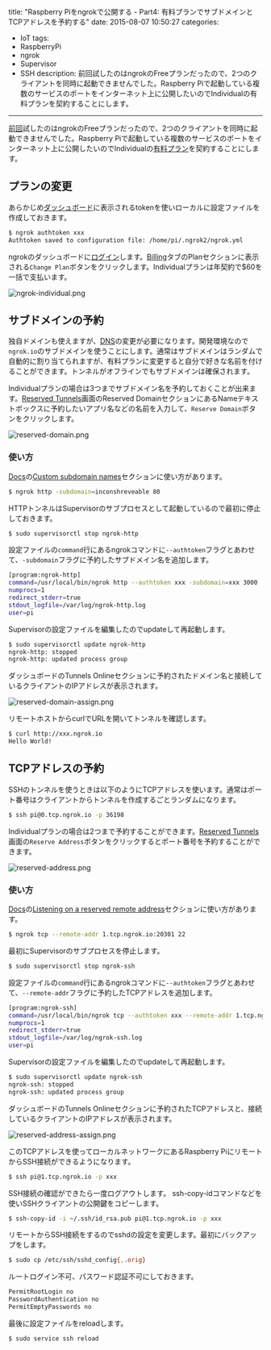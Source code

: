 title: "Raspberry Piをngrokで公開する - Part4: 有料プランでサブドメインとTCPアドレスを予約する"
date: 2015-08-07 10:50:27
categories:
 - IoT
tags:
 - RaspberryPi
 - ngrok
 - Supervisor
 - SSH
description: 前回試したのはngrokのFreeプランだったので、2つのクライアントを同時に起動できませんでした。Raspberry Piで起動している複数のサービスのポートをインターネット上に公開したいのでIndividualの有料プランを契約することにします。
---

[前回](/2015/08/06/raspberrypi-ngrok-ssh/)試したのはngrokのFreeプランだったので、2つのクライアントを同時に起動できませんでした。Raspberry Piで起動している複数のサービスのポートをインターネット上に公開したいのでIndividualの[有料プラン](https://ngrok.com/product#pricing)を契約することにします。


<!-- more -->

## プランの変更

あらかじめ[ダッシュボード](https://dashboard.ngrok.com/)に表示されるtokenを使いローカルに設定ファイルを作成しておきます。

```bash
$ ngrok authtoken xxx
Authtoken saved to configuration file: /home/pi/.ngrok2/ngrok.yml
```

ngrokのダッシュボードに[ログイン](https://dashboard.ngrok.com/user/login)します。[Billing](https://dashboard.ngrok.com/billing/)タブのPlanセクションに表示される`Change Plan`ボタンをクリックします。Individualプランは年契約で$60を一括で支払います。


![ngrok-individual.png](/2015/08/07/raspberrypi-ngrok-individual/ngrok-individual.png)


## サブドメインの予約

独自ドメインも使えますが、[DNS](https://ngrok.com/docs#custom-domains)の変更が必要になります。開発環境なので`ngrok.io`のサブドメインを使うことにします。通常はサブドメインはランダムで自動的に割り当てられますが、有料プランに変更すると自分で好きな名前を付けることができます。トンネルがオフラインでもサブドメインは確保されます。

Individualプランの場合は3つまでサブドメイン名を予約しておくことが出来ます。[Reserved Tunnels](https://dashboard.ngrok.com/reserved)画面のReserved DomainセクションにあるNameテキストボックスに予約したいアプリ名などの名前を入力して、`Reserve Domain`ボタンをクリックします。


![reserved-domain.png](/2015/08/07/raspberrypi-ngrok-individual/reserved-domain.png)


### 使い方

[Docs](https://ngrok.com/docs)の[Custom subdomain names](https://ngrok.com/docs#subdomain)セクションに使い方があります。

```bash
$ ngrok http -subdomain=inconshreveable 80
```

HTTPトンネルはSupervisorのサブプロセスとして起動しているので最初に停止しておきます。

```bash
$ sudo supervisorctl stop ngrok-http
```

設定ファイルの`command`行にあるngrokコマンドに`--authtoken`フラグとあわせて、`-subdomain`フラグに予約したサブドメイン名を追加します。

```bash /etc/supervisor/conf.d/ngrok-http.conf
[program:ngrok-http]
command=/usr/local/bin/ngrok http --authtoken xxx -subdomain=xxx 3000
numprocs=1
redirect_stderr=true
stdout_logfile=/var/log/ngrok-http.log
user=pi
```

Supervisorの設定ファイルを編集したのでupdateして再起動します。

```bash
$ sudo supervisorctl update ngrok-http
ngrok-http: stopped
ngrok-http: updated process group
```

ダッシュボードのTunnels Onlineセクションに予約されたドメイン名と接続しているクライアントのIPアドレスが表示されます。

![reserved-domain-assign.png](/2015/08/07/raspberrypi-ngrok-individual/reserved-domain-assign.png)

リモートホストからcurlでURLを開いてトンネルを確認します。

```bash
$ curl http://xxx.ngrok.io
Hello World!
```

## TCPアドレスの予約

SSHのトンネルを使うときは以下のようにTCPアドレスを使います。通常はポート番号はクライアントからトンネルを作成するごとランダムになります。

```bash
$ ssh pi@0.tcp.ngrok.io -p 36198
```

Individualプランの場合は2つまで予約することができます。[Reserved Tunnels](https://dashboard.ngrok.com/reserved)画面の`Reserve Address`ボタンをクリックするとポート番号を予約することができます。


![reserved-address.png](/2015/08/07/raspberrypi-ngrok-individual/reserved-address.png)


### 使い方

[Docs](https://ngrok.com/docs)の[Listening on a reserved remote address](https://ngrok.com/docs#remote-addr)セクションに使い方があります。

```bash
$ ngrok tcp --remote-addr 1.tcp.ngrok.io:20301 22
```

最初にSupervisorのサブプロセスを停止します。

```bash
$ sudo supervisorctl stop ngrok-ssh
```

設定ファイルの`command`行にあるngrokコマンドに`--authtoken`フラグとあわせて、`--remote-addr`フラグに予約したTCPアドレスを追加します。

```bash /etc/supervisor/conf.d/ngrok-ssh.conf
[program:ngrok-ssh]
command=/usr/local/bin/ngrok tcp --authtoken xxx --remote-addr 1.tcp.ngrok.io:xxx 22
numprocs=1
redirect_stderr=true
stdout_logfile=/var/log/ngrok-ssh.log
user=pi
```

Supervisorの設定ファイルを編集したのでupdateして再起動します。

```bash
$ sudo supervisorctl update ngrok-ssh
ngrok-ssh: stopped
ngrok-ssh: updated process group
```

ダッシュボードのTunnels Onlineセクションに予約されたTCPアドレスと、接続しているクライアントのIPアドレスが表示されます。


![reserved-address-assign.png](/2015/08/07/raspberrypi-ngrok-individual/reserved-address-assign.png)


このTCPアドレスを使ってローカルネットワークにあるRaspberry PiにリモートからSSH接続ができるようになります。

```bash
$ ssh pi@1.tcp.ngrok.io -p xxx
```

SSH接続の確認ができたら一度ログアウトします。 ssh-copy-idコマンドなどを使いSSHクライアントの公開鍵をコピーします。

```bash
$ ssh-copy-id -i ~/.ssh/id_rsa.pub pi@1.tcp.ngrok.io -p xxx
```

リモートからSSH接続をするのでsshdの設定を変更します。最初にバックアップをします。

```bash
$ sudo cp /etc/ssh/sshd_config{,.orig}
```

ルートログイン不可、パスワード認証不可にしておきます。

```bash /etc/ssh/sshd_config
PermitRootLogin no
PasswordAuthentication no
PermitEmptyPasswords no
```

最後に設定ファイルをreloadします。

```bash
$ sudo service ssh reload
```
